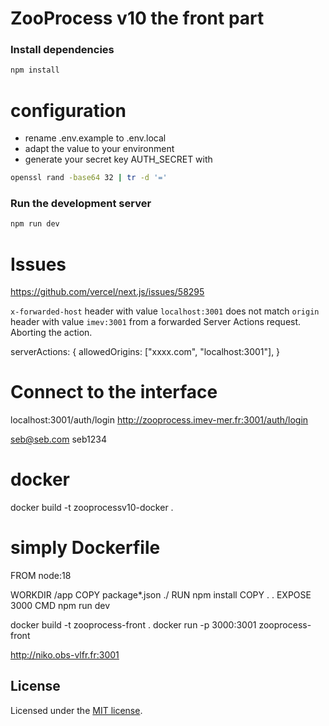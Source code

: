 # ZooProcess v10 the front part


### Install dependencies

```bash
npm install
```

# configuration
+ rename .env.example to .env.local
+ adapt the value to your environment
+ generate your secret key AUTH_SECRET with 
```bash
openssl rand -base64 32 | tr -d '='
```


### Run the development server

```bash
npm run dev
```



# Issues

https://github.com/vercel/next.js/issues/58295

`x-forwarded-host` header with value `localhost:3001` does not match `origin` header with value `imev:3001` from a forwarded Server Actions request. Aborting the action.


serverActions: { allowedOrigins: ["xxxx.com", "localhost:3001"], }


# Connect to the interface

localhost:3001/auth/login
http://zooprocess.imev-mer.fr:3001/auth/login


seb@seb.com
seb1234


# docker 

docker build -t zooprocessv10-docker .








# simply Dockerfile

FROM node:18
  
WORKDIR /app
COPY package*.json ./
RUN npm install
COPY . .
EXPOSE 3000
CMD npm run dev


docker build -t zooprocess-front .
docker run -p 3000:3001 zooprocess-front

http://niko.obs-vlfr.fr:3001








## License

Licensed under the [MIT license](https://github.com/nextui-org/next-app-template/blob/main/LICENSE).


